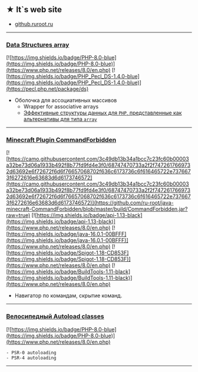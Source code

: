 ## ★ It`s web site

- [github.ruroot.ru](https://github.ruroot.ru)
- - - - - - - - - -
### [Data Structures array](https://github.com/ru-root/php-array-map)
[![https://img.shields.io/badge/PHP-8.0-blue](https://img.shields.io/badge/PHP-8.0-blue)](https://www.php.net/releases/8.0/en.php)
[![https://img.shields.io/badge/PHP_Pecl_DS-1.4.0-blue](https://img.shields.io/badge/PHP_Pecl_DS-1.4.0-blue)](https://pecl.php.net/package/ds)
- Оболочка для ассоциативных массивов
    - Wrapper for associative arrays
    - [Эффективные структуры данных для `PHP`, представленные как альтернативы для типа `array`](https://www.php.net/manual/en/book.ds.php)

- - - - - - - - - -

### [Minecraft Plugin CommandForbidden](https://github.com/ru-root/java-minecraft-CommandForbidden)
[![https://camo.githubusercontent.com/3c49db13b34a1bcc7c23fc60b00003a32be73d06a1933b492f8b77fd9fd4e3f0/68747470733a2f2f7472617669732d63692e6f72672f6d6f76657068702f636c6173736c6f616465722e7376673f6272616e63683d6d6173746572](https://camo.githubusercontent.com/3c49db13b34a1bcc7c23fc60b00003a32be73d06a1933b492f8b77fd9fd4e3f0/68747470733a2f2f7472617669732d63692e6f72672f6d6f76657068702f636c6173736c6f616465722e7376673f6272616e63683d6d6173746572)](https://github.com/ru-root/java-minecraft-CommandForbidden/blob/master/build/CommandForbidden.jar?raw=true)
[![https://img.shields.io/badge/api-1.13-black](https://img.shields.io/badge/api-1.13-black)](https://www.php.net/releases/8.0/en.php)
[![https://img.shields.io/badge/java-16.0.1-00BFFF](https://img.shields.io/badge/java-16.0.1-00BFFF)](https://www.php.net/releases/8.0/en.php)
[![https://img.shields.io/badge/Spigot-1.18-CD853F](https://img.shields.io/badge/Spigot-1.18-CD853F)](https://www.php.net/releases/8.0/en.php)
[![https://img.shields.io/badge/BuildTools-1.11-black](https://img.shields.io/badge/BuildTools-1.11-black)](https://www.php.net/releases/8.0/en.php)

- Навигатор по командам, скрытие команд.
- - - - - - - - - - -

### [Велосипедный Autoload classes](https://github.com/ru-root/php-autoload)
[![https://img.shields.io/badge/PHP-8.0-blue](https://img.shields.io/badge/PHP-8.0-blue)](https://www.php.net/releases/8.0/en.php)

    - PSR-0 autoloading
    - PSR-4 autoloading
- - - - - - - - - - -
